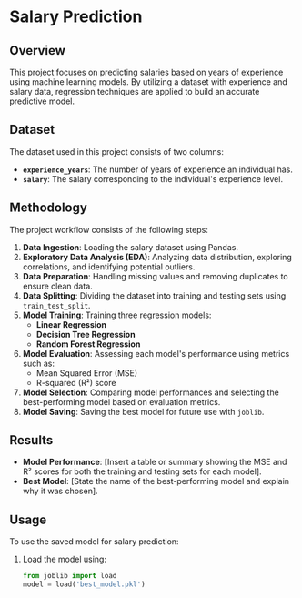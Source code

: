 # Salary Prediction

## Overview

This project focuses on predicting salaries based on years of experience using machine learning models. By utilizing a dataset with experience and salary data, regression techniques are applied to build an accurate predictive model.

## Dataset

The dataset used in this project consists of two columns:

- **`experience_years`**: The number of years of experience an individual has.
- **`salary`**: The salary corresponding to the individual's experience level.

## Methodology

The project workflow consists of the following steps:

1. **Data Ingestion**: Loading the salary dataset using Pandas.
2. **Exploratory Data Analysis (EDA)**: Analyzing data distribution, exploring correlations, and identifying potential outliers.
3. **Data Preparation**: Handling missing values and removing duplicates to ensure clean data.
4. **Data Splitting**: Dividing the dataset into training and testing sets using `train_test_split`.
5. **Model Training**: Training three regression models:
   - **Linear Regression**
   - **Decision Tree Regression**
   - **Random Forest Regression**
6. **Model Evaluation**: Assessing each model's performance using metrics such as:
   - Mean Squared Error (MSE)
   - R-squared (R²) score
7. **Model Selection**: Comparing model performances and selecting the best-performing model based on evaluation metrics.
8. **Model Saving**: Saving the best model for future use with `joblib`.

## Results

- **Model Performance**: [Insert a table or summary showing the MSE and R² scores for both the training and testing sets for each model].
- **Best Model**: [State the name of the best-performing model and explain why it was chosen].

## Usage

To use the saved model for salary prediction:

1. Load the model using:
   ```python
   from joblib import load
   model = load('best_model.pkl')
